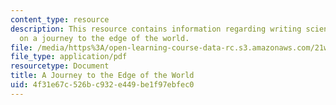 ```yaml
---
content_type: resource
description: This resource contains information regarding writing science fiction
  on a journey to the edge of the world.
file: /media/https%3A/open-learning-course-data-rc.s3.amazonaws.com/21w-759-writing-science-fiction-spring-2016/4f31e67c526bc932e449be1f97ebfec0_MIT21W_759S16_AJourney.pdf
file_type: application/pdf
resourcetype: Document
title: A Journey to the Edge of the World
uid: 4f31e67c-526b-c932-e449-be1f97ebfec0
---
```

